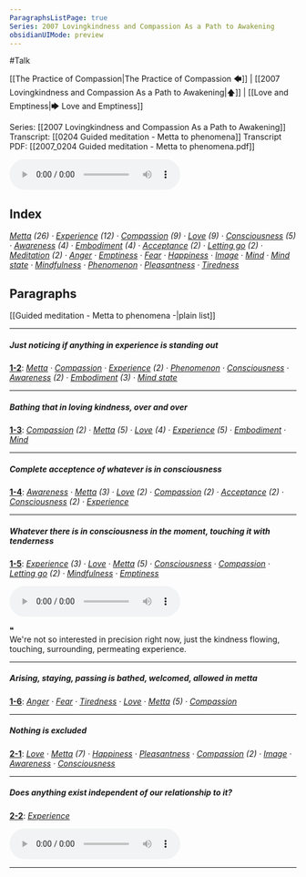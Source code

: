 ```yaml
---
ParagraphsListPage: true
Series: 2007 Lovingkindness and Compassion As a Path to Awakening
obsidianUIMode: preview
---
```

#Talk

[[The Practice of Compassion|The Practice of Compassion 🡄]] | [[2007 Lovingkindness and Compassion As a Path to Awakening|🡅]] | [[Love and Emptiness|🡆 Love and Emptiness]]

Series: [[2007 Lovingkindness and Compassion As a Path to Awakening]]
Transcript: [[0204 Guided meditation - Metta to phenomena]]
Transcript PDF: [[2007_0204 Guided meditation - Metta to phenomena.pdf]]

<audio controls preload=metadata style=" width:300px;" controlslist="nodownload"><source src="https://dharmaseed.org/talks/12292/20070204-Rob_Burbea-GAIA-guided_meditation_metta_to_phenomena-12292.mp3" type="audio/mpeg">???</audio>

## Index
<span class="counts">_<a data-href="Metta" href="Metta" class="internal-link" target="_blank" rel="noopener">Metta</a> (26) · <a data-href="Experience" href="Experience" class="internal-link" target="_blank" rel="noopener">Experience</a> (12) · <a data-href="Compassion" href="Compassion" class="internal-link" target="_blank" rel="noopener">Compassion</a> (9) · <a data-href="Love" href="Love" class="internal-link" target="_blank" rel="noopener">Love</a> (9) · <a data-href="Consciousness" href="Consciousness" class="internal-link" target="_blank" rel="noopener">Consciousness</a> (5) · <a data-href="Awareness" href="Awareness" class="internal-link" target="_blank" rel="noopener">Awareness</a> (4) · <a data-href="Embodiment" href="Embodiment" class="internal-link" target="_blank" rel="noopener">Embodiment</a> (4) · <a data-href="Acceptance" href="Acceptance" class="internal-link" target="_blank" rel="noopener">Acceptance</a> (2) · <a data-href="Letting go" href="Letting+go" class="internal-link" target="_blank" rel="noopener">Letting go</a> (2) · <a data-href="Meditation" href="Meditation" class="internal-link" target="_blank" rel="noopener">Meditation</a> (2) · <a data-href="Anger" href="Anger" class="internal-link" target="_blank" rel="noopener">Anger</a> · <a data-href="Emptiness" href="Emptiness" class="internal-link" target="_blank" rel="noopener">Emptiness</a> · <a data-href="Fear" href="Fear" class="internal-link" target="_blank" rel="noopener">Fear</a> · <a data-href="Happiness" href="Happiness" class="internal-link" target="_blank" rel="noopener">Happiness</a> · <a data-href="Image" href="Image" class="internal-link" target="_blank" rel="noopener">Image</a> · <a data-href="Mind" href="Mind" class="internal-link" target="_blank" rel="noopener">Mind</a> · <a data-href="Mind state" href="Mind+state" class="internal-link" target="_blank" rel="noopener">Mind state</a> · <a data-href="Mindfulness" href="Mindfulness" class="internal-link" target="_blank" rel="noopener">Mindfulness</a> · <a data-href="Phenomenon" href="Phenomenon" class="internal-link" target="_blank" rel="noopener">Phenomenon</a> · <a data-href="Pleasantness" href="Pleasantness" class="internal-link" target="_blank" rel="noopener">Pleasantness</a> · <a data-href="Tiredness" href="Tiredness" class="internal-link" target="_blank" rel="noopener">Tiredness</a>_</span>
<br/>

## Paragraphs
[[Guided meditation - Metta to phenomena -|plain list]]

---
##### Just noticing if anything in experience is standing out
<span class="counts">**<a aria-label-position="top" aria-label="0204 Guided meditation - Metta to phenomena" data-href="0204 Guided meditation - Metta to phenomena#^1-2" href="0204+Guided+meditation+-+Metta+to+phenomena#^1-2" class="internal-link" target="_blank" rel="noopener">1-2</a>**: _<a data-href="Metta" href="Metta" class="internal-link" target="_blank" rel="noopener">Metta</a> · <a data-href="Compassion" href="Compassion" class="internal-link" target="_blank" rel="noopener">Compassion</a> · <a data-href="Experience" href="Experience" class="internal-link" target="_blank" rel="noopener">Experience</a> (2) · <a data-href="Phenomenon" href="Phenomenon" class="internal-link" target="_blank" rel="noopener">Phenomenon</a> · <a data-href="Consciousness" href="Consciousness" class="internal-link" target="_blank" rel="noopener">Consciousness</a> · <a data-href="Awareness" href="Awareness" class="internal-link" target="_blank" rel="noopener">Awareness</a> (2) · <a data-href="Embodiment" href="Embodiment" class="internal-link" target="_blank" rel="noopener">Embodiment</a> (3) · <a data-href="Mind state" href="Mind+state" class="internal-link" target="_blank" rel="noopener">Mind state</a>_</span>

---
##### Bathing that in loving kindness, over and over
<span class="counts">**<a aria-label-position="top" aria-label="0204 Guided meditation - Metta to phenomena" data-href="0204 Guided meditation - Metta to phenomena#^1-3" href="0204+Guided+meditation+-+Metta+to+phenomena#^1-3" class="internal-link" target="_blank" rel="noopener">1-3</a>**: _<a data-href="Compassion" href="Compassion" class="internal-link" target="_blank" rel="noopener">Compassion</a> (2) · <a data-href="Metta" href="Metta" class="internal-link" target="_blank" rel="noopener">Metta</a> (5) · <a data-href="Love" href="Love" class="internal-link" target="_blank" rel="noopener">Love</a> (4) · <a data-href="Experience" href="Experience" class="internal-link" target="_blank" rel="noopener">Experience</a> (5) · <a data-href="Embodiment" href="Embodiment" class="internal-link" target="_blank" rel="noopener">Embodiment</a> · <a data-href="Mind" href="Mind" class="internal-link" target="_blank" rel="noopener">Mind</a>_</span>

---
##### Complete acceptence of whatever is in consciousness
<span class="counts">**<a aria-label-position="top" aria-label="0204 Guided meditation - Metta to phenomena" data-href="0204 Guided meditation - Metta to phenomena#^1-4" href="0204+Guided+meditation+-+Metta+to+phenomena#^1-4" class="internal-link" target="_blank" rel="noopener">1-4</a>**: _<a data-href="Awareness" href="Awareness" class="internal-link" target="_blank" rel="noopener">Awareness</a> · <a data-href="Metta" href="Metta" class="internal-link" target="_blank" rel="noopener">Metta</a> (3) · <a data-href="Love" href="Love" class="internal-link" target="_blank" rel="noopener">Love</a> (2) · <a data-href="Compassion" href="Compassion" class="internal-link" target="_blank" rel="noopener">Compassion</a> (2) · <a data-href="Acceptance" href="Acceptance" class="internal-link" target="_blank" rel="noopener">Acceptance</a> (2) · <a data-href="Consciousness" href="Consciousness" class="internal-link" target="_blank" rel="noopener">Consciousness</a> (2) · <a data-href="Experience" href="Experience" class="internal-link" target="_blank" rel="noopener">Experience</a>_</span>

---
##### Whatever there is in consciousness in the moment, touching it with tenderness
<span class="counts">**<a aria-label-position="top" aria-label="0204 Guided meditation - Metta to phenomena" data-href="0204 Guided meditation - Metta to phenomena#^1-5" href="0204+Guided+meditation+-+Metta+to+phenomena#^1-5" class="internal-link" target="_blank" rel="noopener">1-5</a>**: _<a data-href="Experience" href="Experience" class="internal-link" target="_blank" rel="noopener">Experience</a> (3) · <a data-href="Love" href="Love" class="internal-link" target="_blank" rel="noopener">Love</a> · <a data-href="Metta" href="Metta" class="internal-link" target="_blank" rel="noopener">Metta</a> (5) · <a data-href="Consciousness" href="Consciousness" class="internal-link" target="_blank" rel="noopener">Consciousness</a> · <a data-href="Compassion" href="Compassion" class="internal-link" target="_blank" rel="noopener">Compassion</a> · <a data-href="Letting go" href="Letting+go" class="internal-link" target="_blank" rel="noopener">Letting go</a> (2) · <a data-href="Mindfulness" href="Mindfulness" class="internal-link" target="_blank" rel="noopener">Mindfulness</a> · <a data-href="Emptiness" href="Emptiness" class="internal-link" target="_blank" rel="noopener">Emptiness</a>_</span>

<audio controls preload=metadata style=" width:300px;" controlslist="nodownload"><source src="https://dharmaseed.org/talks/12292/20070204-Rob_Burbea-GAIA-guided_meditation_metta_to_phenomena-12292.mp3#t=09:54" type="audio/mpeg">???</audio>

<div class="admonition quote"><div class="title">❝</div><div class="content">
We're not so interested in precision right now, just the kindness flowing, touching, surrounding, permeating experience.<br/>
</div></div>

---
##### Arising, staying, passing is bathed, welcomed, allowed in metta
<span class="counts">**<a aria-label-position="top" aria-label="0204 Guided meditation - Metta to phenomena" data-href="0204 Guided meditation - Metta to phenomena#^1-6" href="0204+Guided+meditation+-+Metta+to+phenomena#^1-6" class="internal-link" target="_blank" rel="noopener">1-6</a>**: _<a data-href="Anger" href="Anger" class="internal-link" target="_blank" rel="noopener">Anger</a> · <a data-href="Fear" href="Fear" class="internal-link" target="_blank" rel="noopener">Fear</a> · <a data-href="Tiredness" href="Tiredness" class="internal-link" target="_blank" rel="noopener">Tiredness</a> · <a data-href="Love" href="Love" class="internal-link" target="_blank" rel="noopener">Love</a> · <a data-href="Metta" href="Metta" class="internal-link" target="_blank" rel="noopener">Metta</a> (5) · <a data-href="Compassion" href="Compassion" class="internal-link" target="_blank" rel="noopener">Compassion</a>_</span>

---
##### Nothing is excluded
<span class="counts">**<a aria-label-position="top" aria-label="0204 Guided meditation - Metta to phenomena" data-href="0204 Guided meditation - Metta to phenomena#^2-1" href="0204+Guided+meditation+-+Metta+to+phenomena#^2-1" class="internal-link" target="_blank" rel="noopener">2-1</a>**: _<a data-href="Love" href="Love" class="internal-link" target="_blank" rel="noopener">Love</a> · <a data-href="Metta" href="Metta" class="internal-link" target="_blank" rel="noopener">Metta</a> (7) · <a data-href="Happiness" href="Happiness" class="internal-link" target="_blank" rel="noopener">Happiness</a> · <a data-href="Pleasantness" href="Pleasantness" class="internal-link" target="_blank" rel="noopener">Pleasantness</a> · <a data-href="Compassion" href="Compassion" class="internal-link" target="_blank" rel="noopener">Compassion</a> (2) · <a data-href="Image" href="Image" class="internal-link" target="_blank" rel="noopener">Image</a> · <a data-href="Awareness" href="Awareness" class="internal-link" target="_blank" rel="noopener">Awareness</a> · <a data-href="Consciousness" href="Consciousness" class="internal-link" target="_blank" rel="noopener">Consciousness</a>_</span>

---
##### Does anything exist independent of our relationship to it?
<span class="counts">**<a aria-label-position="top" aria-label="0204 Guided meditation - Metta to phenomena" data-href="0204 Guided meditation - Metta to phenomena#^2-2" href="0204+Guided+meditation+-+Metta+to+phenomena#^2-2" class="internal-link" target="_blank" rel="noopener">2-2</a>**: _<a data-href="Experience" href="Experience" class="internal-link" target="_blank" rel="noopener">Experience</a>_</span>

<audio controls preload=metadata style=" width:300px;" controlslist="nodownload"><source src="https://dharmaseed.org/talks/12292/20070204-Rob_Burbea-GAIA-guided_meditation_metta_to_phenomena-12292.mp3#t=31:26" type="audio/mpeg">???</audio>

---
